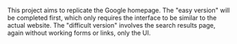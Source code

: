 This project aims to replicate the Google homepage. The "easy version" will be completed first, which only requires the interface to be similar to the actual website. The "difficult version" involves the search results page, again without working forms or links, only the UI.